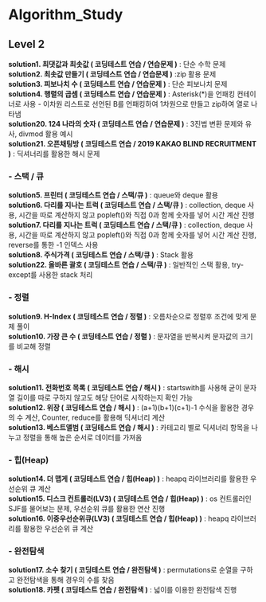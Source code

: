 # Algorithm_Study

## Level 2  
**solution1. 최댓값과 최솟값 ( 코딩테스트 연습 / 연습문제 )** : 단순 수학 문제  
**solution2. 최솟값 만들기 ( 코딩테스트 연습 / 연습문제 )** :zip 활용 문제  
**solution3. 피보나치 수 ( 코딩테스트 연습 / 연습문제 )** : 단순 피보나치 문제  
**solution4. 행렬의 곱셈 ( 코딩테스트 연습 / 연습문제 )** : Asterisk(*)을 언패킹 컨테이너로 사용 - 이차원 리스트로 선언된 B를 언패킹하여 1차원으로 만들고 zip하여 열로 나타냄  
**solution20.  124 나라의 숫자 ( 코딩테스트 연습 / 연습문제 )** : 3진법 변환 문제와 유사, divmod 활용 예시  
**solution21. 오픈채팅방 ( 코딩테스트 연습 / 2019 KAKAO BLIND RECRUITMENT )** : 딕셔너리를 활용한 해시 문제  

  
### - 스택 / 큐  
**solution5. 프린터 ( 코딩테스트 연습 / 스택/큐 )** : queue와 deque 활용  
**solution6. 다리를 지나는 트럭 ( 코딩테스트 연습 / 스택/큐 )** : collection, deque 사용, 시간을 따로 계산하지 않고 popleft()와 직접 0과 함께 숫자를 넣어 시간 계산 진행  
**solution7. 다리를 지나는 트럭 ( 코딩테스트 연습 / 스택/큐 )** : collection, deque 사용, 시간을 따로 계산하지 않고 popleft()와 직접 0과 함께 숫자를 넣어 시간 계산 진행, reverse를 통한 -1 인덱스 사용  
**solution8. 주식가격 ( 코딩테스트 연습 / 스택/큐 )** : Stack 활용  
**solution22. 올바른 괄호 ( 코딩테스트 연습 / 스택/큐 )** : 일반적인 스택 활용, try-except를 사용한 stack 처리   
  
### - 정렬  
**solution9. H-Index ( 코딩테스트 연습 / 정렬 )** : 오름차순으로 정렬후 조건에 맞게 문제 풀이  
**solution10. 가장 큰 수 ( 코딩테스트 연습 / 정렬 )** : 문자열을 반복시켜 문자값의 크기를 비교해 정렬  
  
### - 해시  
**solution11. 전화번호 목록 ( 코딩테스트 연습 / 해시 )** : startswith를 사용해 굳이 문자열 길이를 따로 구하지 않고도 해당 단어로 시작하는지 확인 가능  
**solution12. 위장 ( 코딩테스트 연습 / 해시 )** : (a+1)(b+1)(c+1)-1 수식을 활용한 경우의 수 계산, Counter, reduce를 활용해 딕셔너리 계산  
**solution13. 베스트앨범 ( 코딩테스트 연습 / 해시 )** : 카테고리 별로 딕셔너리 항목을 나누고 정렬을 통해 높은 순서로 데이터를 가져옴 
  
### - 힙(Heap)   
**solution14. 더 맵게 ( 코딩테스트 연습 / 힙(Heap) )** : heapq 라이브러리를 활용한 우선순위 큐 계산  
**solution15. 디스크 컨트롤러(LV3) ( 코딩테스트 연습 / 힙(Heap) )** : os 컨트롤러인 SJF를 물어보는 문제, 우선순위 큐를 활용한 연산 진행  
**solution16. 이중우선순위큐(LV3) ( 코딩테스트 연습 / 힙(Heap) )** : heapq 라이브러리를 활용한 우선순위 큐 계산  
  
### - 완전탐색  
**solution17. 소수 찾기 ( 코딩테스트 연습 / 완전탐색 )** : permutations로 순열을 구하고 완전탐색을 통해 경우의 수를 찾음  
**solution18. 카펫 ( 코딩테스트 연습 / 완전탐색 )** : 넓이를 이용한 완전탐색 진행  